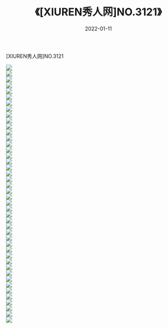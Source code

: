 ﻿---
layout: post
title:  《[XIUREN秀人网]NO.3121》
date:   2022-01-11
img: http://img.660000.xyz/Sharelink/秀人网/秀人网第04部分/[XIUREN秀人网]NO.3121/000.jpg
categories: [美女, 清纯, 唯美]
---

[XIUREN秀人网]NO.3121

 ![](http://img.660000.xyz/Sharelink/秀人网/秀人网第04部分/[XIUREN秀人网]NO.3121/001.jpg) <br>![](http://img.660000.xyz/Sharelink/秀人网/秀人网第04部分/[XIUREN秀人网]NO.3121/002.jpg) <br>![](http://img.660000.xyz/Sharelink/秀人网/秀人网第04部分/[XIUREN秀人网]NO.3121/003.jpg) <br>![](http://img.660000.xyz/Sharelink/秀人网/秀人网第04部分/[XIUREN秀人网]NO.3121/004.jpg) <br>![](http://img.660000.xyz/Sharelink/秀人网/秀人网第04部分/[XIUREN秀人网]NO.3121/005.jpg) <br>![](http://img.660000.xyz/Sharelink/秀人网/秀人网第04部分/[XIUREN秀人网]NO.3121/006.jpg) <br>![](http://img.660000.xyz/Sharelink/秀人网/秀人网第04部分/[XIUREN秀人网]NO.3121/007.jpg) <br>![](http://img.660000.xyz/Sharelink/秀人网/秀人网第04部分/[XIUREN秀人网]NO.3121/008.jpg) <br>![](http://img.660000.xyz/Sharelink/秀人网/秀人网第04部分/[XIUREN秀人网]NO.3121/009.jpg) <br>![](http://img.660000.xyz/Sharelink/秀人网/秀人网第04部分/[XIUREN秀人网]NO.3121/010.jpg) <br>![](http://img.660000.xyz/Sharelink/秀人网/秀人网第04部分/[XIUREN秀人网]NO.3121/011.jpg) <br>![](http://img.660000.xyz/Sharelink/秀人网/秀人网第04部分/[XIUREN秀人网]NO.3121/012.jpg) <br>![](http://img.660000.xyz/Sharelink/秀人网/秀人网第04部分/[XIUREN秀人网]NO.3121/013.jpg) <br>![](http://img.660000.xyz/Sharelink/秀人网/秀人网第04部分/[XIUREN秀人网]NO.3121/014.jpg) <br>![](http://img.660000.xyz/Sharelink/秀人网/秀人网第04部分/[XIUREN秀人网]NO.3121/015.jpg) <br>![](http://img.660000.xyz/Sharelink/秀人网/秀人网第04部分/[XIUREN秀人网]NO.3121/016.jpg) <br>![](http://img.660000.xyz/Sharelink/秀人网/秀人网第04部分/[XIUREN秀人网]NO.3121/017.jpg) <br>![](http://img.660000.xyz/Sharelink/秀人网/秀人网第04部分/[XIUREN秀人网]NO.3121/018.jpg) <br>![](http://img.660000.xyz/Sharelink/秀人网/秀人网第04部分/[XIUREN秀人网]NO.3121/019.jpg) <br>![](http://img.660000.xyz/Sharelink/秀人网/秀人网第04部分/[XIUREN秀人网]NO.3121/020.jpg) <br>![](http://img.660000.xyz/Sharelink/秀人网/秀人网第04部分/[XIUREN秀人网]NO.3121/021.jpg) <br>![](http://img.660000.xyz/Sharelink/秀人网/秀人网第04部分/[XIUREN秀人网]NO.3121/022.jpg) <br>![](http://img.660000.xyz/Sharelink/秀人网/秀人网第04部分/[XIUREN秀人网]NO.3121/023.jpg) <br>![](http://img.660000.xyz/Sharelink/秀人网/秀人网第04部分/[XIUREN秀人网]NO.3121/024.jpg) <br>![](http://img.660000.xyz/Sharelink/秀人网/秀人网第04部分/[XIUREN秀人网]NO.3121/025.jpg) <br>![](http://img.660000.xyz/Sharelink/秀人网/秀人网第04部分/[XIUREN秀人网]NO.3121/026.jpg) <br>![](http://img.660000.xyz/Sharelink/秀人网/秀人网第04部分/[XIUREN秀人网]NO.3121/027.jpg) <br>![](http://img.660000.xyz/Sharelink/秀人网/秀人网第04部分/[XIUREN秀人网]NO.3121/028.jpg) <br>![](http://img.660000.xyz/Sharelink/秀人网/秀人网第04部分/[XIUREN秀人网]NO.3121/029.jpg) <br>![](http://img.660000.xyz/Sharelink/秀人网/秀人网第04部分/[XIUREN秀人网]NO.3121/030.jpg) <br>![](http://img.660000.xyz/Sharelink/秀人网/秀人网第04部分/[XIUREN秀人网]NO.3121/031.jpg) <br>![](http://img.660000.xyz/Sharelink/秀人网/秀人网第04部分/[XIUREN秀人网]NO.3121/032.jpg) <br>![](http://img.660000.xyz/Sharelink/秀人网/秀人网第04部分/[XIUREN秀人网]NO.3121/033.jpg) <br>![](http://img.660000.xyz/Sharelink/秀人网/秀人网第04部分/[XIUREN秀人网]NO.3121/034.jpg) <br>![](http://img.660000.xyz/Sharelink/秀人网/秀人网第04部分/[XIUREN秀人网]NO.3121/035.jpg) <br>![](http://img.660000.xyz/Sharelink/秀人网/秀人网第04部分/[XIUREN秀人网]NO.3121/036.jpg) <br>![](http://img.660000.xyz/Sharelink/秀人网/秀人网第04部分/[XIUREN秀人网]NO.3121/037.jpg) <br>![](http://img.660000.xyz/Sharelink/秀人网/秀人网第04部分/[XIUREN秀人网]NO.3121/038.jpg) <br>![](http://img.660000.xyz/Sharelink/秀人网/秀人网第04部分/[XIUREN秀人网]NO.3121/039.jpg) <br>![](http://img.660000.xyz/Sharelink/秀人网/秀人网第04部分/[XIUREN秀人网]NO.3121/040.jpg) <br>![](http://img.660000.xyz/Sharelink/秀人网/秀人网第04部分/[XIUREN秀人网]NO.3121/041.jpg) <br>![](http://img.660000.xyz/Sharelink/秀人网/秀人网第04部分/[XIUREN秀人网]NO.3121/042.jpg) <br>![](http://img.660000.xyz/Sharelink/秀人网/秀人网第04部分/[XIUREN秀人网]NO.3121/043.jpg) <br>![](http://img.660000.xyz/Sharelink/秀人网/秀人网第04部分/[XIUREN秀人网]NO.3121/044.jpg) <br>